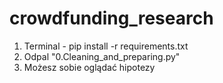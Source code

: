 # crowdfunding_research

1. Terminal - pip install -r requirements.txt
2. Odpal "0.Cleaning_and_preparing.py"
3. Możesz sobie oglądać hipotezy
